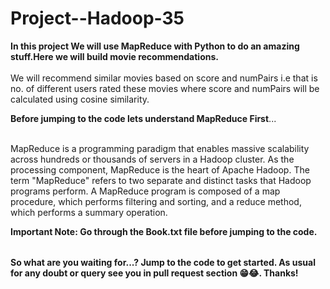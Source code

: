 # Project--Hadoop-35

<table>
  
**In this project We will use MapReduce with Python to do an amazing stuff.Here we will build movie recommendations.** <br></br> We will recommend similar movies based on score and numPairs i.e that is no. of different users rated these movies where score and numPairs will be calculated using cosine similarity.

**Before jumping to the code lets understand MapReduce First**...<br></br>

MapReduce is a programming paradigm that enables massive scalability across hundreds or thousands of servers in a Hadoop cluster. As the processing component, MapReduce is the heart of Apache Hadoop. The term "MapReduce" refers to two separate and distinct tasks that Hadoop programs perform.
A MapReduce program is composed of a map procedure, which performs filtering and sorting, and a reduce method, which performs a summary operation.


**Important Note: Go through the Book.txt file before jumping to the code.**


</table>

**So what are you waiting for...? Jump to the code to get started. As usual for any doubt or query see you in pull request section 😁😂. Thanks!**


